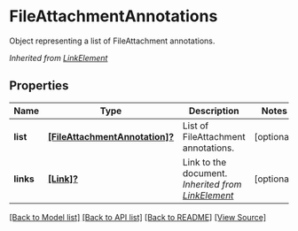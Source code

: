﻿# FileAttachmentAnnotations
Object representing a list of FileAttachment annotations.

*Inherited from [LinkElement](LinkElement.md)*
## Properties
Name | Type | Description | Notes
------------ | ------------- | ------------- | -------------
**list** | [**[FileAttachmentAnnotation]?**](FileAttachmentAnnotation.md) | List of FileAttachment annotations. | [optional]
**links** | [**[Link]?**](Link.md) | Link to the document.<br />*Inherited from [LinkElement](LinkElement.md)* | [optional]

[[Back to Model list]](../README.md#documentation-for-models) [[Back to API list]](../README.md#documentation-for-api-endpoints) [[Back to README]](../README.md) [[View Source]](../AsposePdfCloud/Models/FileAttachmentAnnotations.swift)

